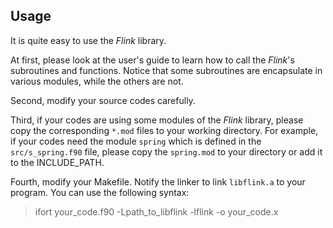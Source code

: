 ## Usage

It is quite easy to use the *Flink* library.

At first, please look at the user's guide to learn how to call the *Flink*'s subroutines and functions. Notice that some subroutines are encapsulate in various modules, while the others are not.

Second, modify your source codes carefully.

Third, if your codes are using some modules of the *Flink* library, please copy the corresponding `*.mod` files to your working directory. For example, if your codes need the module `spring` which is defined in the `src/s_spring.f90` file, please copy the `spring.mod` to your directory or add it to the INCLUDE_PATH.

Fourth, modify your Makefile. Notify the linker to link `libflink.a` to your program. You can use the following syntax:

> ifort your_code.f90 -Lpath_to_libflink -lflink -o your_code.x